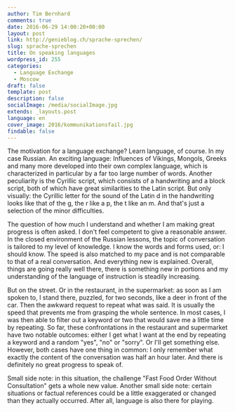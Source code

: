 ```yaml
---
author: Tim Bernhard
comments: true
date: 2016-06-29 14:00:20+00:00
layout: post
link: http://genieblog.ch/sprache-sprechen/
slug: sprache-sprechen
title: On speaking languages
wordpress_id: 255
categories:
  - Language Exchange
  - Moscow
draft: false
template: post
description: false
socialImage: /media/socialImage.jpg
extends: _layouts.post
language: en
cover_image: 2016/kommunikationsfail.jpg
findable: false
---
```


The motivation for a language exchange? Learn language, of course.
In my case Russian.
An exciting language: Influences of Vikings, Mongols, Greeks and many more developed into their own complex language, which is characterized in particular by a far too large number of words.
Another peculiarity is the Cyrillic script, which consists of a handwriting and a block script, both of which have great similarities to the Latin script.
But only visually: the Cyrillic letter for the sound of the Latin d in the handwriting looks like that of the g, the r like a p, the t like an m.
And that's just a selection of the minor difficulties.

The question of how much I understand and whether I am making great progress is often asked.
I don't feel competent to give a reasonable answer.
In the closed environment of the Russian lessons, the topic of conversation is tailored to my level of knowledge.
I know the words and forms used, or: I should know.
The speed is also matched to my pace and is not comparable to that of a real conversation.
And everything new is explained.
Overall, things are going really well there, there is something new in portions and my understanding of the language of instruction is steadily increasing.

But on the street.
Or in the restaurant, in the supermarket: as soon as I am spoken to, I stand there, puzzled, for two seconds, like a deer in front of the car.
Then the awkward request to repeat what was said.
It is usually the speed that prevents me from grasping the whole sentence.
In most cases, I was then able to filter out a keyword or two that would save me a little time by repeating.
So far, these confrontations in the restaurant and supermarket have two notable outcomes: either I get what I want at the end by repeating a keyword and a random "yes", "no" or "sorry". Or I'll get something else.
However, both cases have one thing in common: I only remember what exactly the content of the conversation was half an hour later.
And there is definitely no great progress to speak of.

Small side note: in this situation, the challenge "Fast Food Order Without Consultation" gets a whole new value.
Another small side note: certain situations or factual references could be a little exaggerated or changed than they actually occurred.
After all, language is also there for playing.
